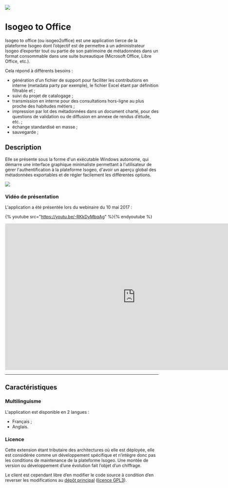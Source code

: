 ![](http://www.isogeo.com/images/logo.png)

# Isogeo to Office

Isogeo to office \(ou isogeo2office\) est une application tierce de la plateforme Isogeo dont l’objectif est de permettre à un administrateur Isogeo d’exporter tout ou partie de son patrimoine de métadonnées dans un format consommable dans une suite bureautique \(Microsoft Office, Libre Office, etc.\).

Cela répond à différents besoins :

* génération d’un fichier de support pour faciliter les contributions en interne \(metadata party par exemple\), le fichier Excel étant par définition filtrable et ;
* suivi du projet de catalogage ;
* transmission en interne pour des consultations hors-ligne au plus proche des habitudes métiers ;
* impression par lot des métadonnées dans un document charté, pour des questions de validation ou de diffusion en annexe de rendus d’étude, etc. ;
* échange standardisé en masse ;
* sauvegarde ;

## Description

Elle se présente sous la forme d'un exécutable Windows autonome, qui démarre une interface graphique minimaliste permettant à l'utilisateur de gérer l'authentification à la plateforme Isogeo, d'avoir un aperçu global des métadonnées exportables et de régler facilement les différentes options.

![](http://help.isogeo.com/fr/images/isogeo2office_UI_French_English.png)

### Vidéo de présentation

L'application a été présentée lors du webinaire du 10 mai 2017 :

{% youtube src="https://youtu.be/-RKkDyMbqAg" %}{% endyoutube %}

<iframe width="853" height="480" src="https://www.youtube.com/embed/-RKkDyMbqAg" frameborder="0" allowfullscreen></iframe>


---

## Caractéristiques

### Multilinguisme

L'application est disponible en 2 langues :

* Français ;
* Anglais.

### Licence

Cette extension étant tributaire des architectures où elle est déployée, elle est considérée comme un développement spécifique et n’intègre donc pas les conditions de maintenance de la plateforme Isogeo. Une montée de version ou développement d’une évolution fait l’objet d’un chiffrage.

Le client est cependant libre d’en modifier le code source à condition d’en reverser les modifications au [dépôt principal](https://bitbucket.org/isogeo/isogeo-2-office) \([licence GPL3](https://www.gnu.org/licenses/gpl-3.0.txt)\).

